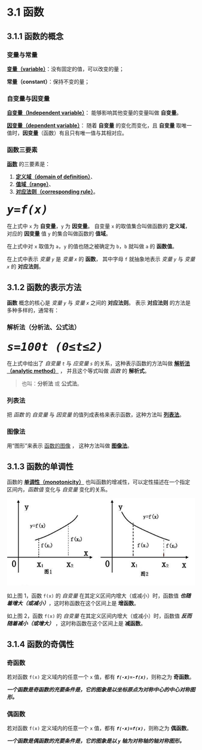 # 3.1 函数

## 3.1.1 函数的概念

### 变量与常量

[**变量（variable）**](https://baike.baidu.com/item/%E5%8F%98%E9%87%8F/5271)：没有固定的值，可以改变的量；

**常量（constant）**：保持不变的量；

### 自变量与因变量

[**自变量（Independent variable）**](https://baike.baidu.com/item/%E8%87%AA%E5%8F%98%E9%87%8F)：
能够影响其他变量的变量叫做 **自变量**。

[**因变量（dependent variable）**](https://baike.baidu.com/item/%E5%9B%A0%E5%8F%98%E9%87%8F/5872908)：
随着 **自变量** 的变化而变化，且 **自变量** 取唯一值时，**因变量**（函数）有且只有唯一值与其相对应。

### 函数三要素

[**函数**](https://baike.baidu.com/item/%E5%87%BD%E6%95%B0/301912) 的三要素是：

1. [**定义域（domain of definition）**](https://baike.baidu.com/item/%E5%AE%9A%E4%B9%89%E5%9F%9F/7879679)、
2. [**值域（range）**](https://baike.baidu.com/item/%E5%80%BC%E5%9F%9F/9707225)、
3. [**对应法则（corresponding rule）**](https://baike.baidu.com/item/%E5%AF%B9%E5%BA%94%E6%B3%95%E5%88%99/6450621)。

<span style="font-size: 36px;">***`y=f(x)`***</span>

在上式中 `x` 为 **自变量**，`y` 为 **因变量**。
自变量 `x` 的取值集合叫做函数的 **定义域**， 对应的 **因变量** 值 `y` 的集合叫做函数的 **值域**。

在上式中对 `x` 取值为 `a`，`y` 的值也随之被确定为 `b`，`b` 就叫做 `a` 的 **函数值**。

在上式中表示 *变量 `y`* 是 *变量 `x`* 的 **函数**，
其中字母 `f` 就抽象地表示 *变量 `y`* 与 *变量 `x`* 的 **对应法则**。

## 3.1.2 函数的表示方法

**函数** 概念的核心是 *变量 `y`* 与 *变量 `x`* 之间的 **对应法则**。
表示 **对应法则** 的方法是多种多样的，通常有：

### 解析法（分析法、公式法）

<span style="font-size: 36px;">***`s=100t (0≤t≤2)`***</span>

在上式中给出了 *自变量 `t`* 与 *应变量 `s`* 的关系，这种表示函数的方法叫做 [**解析法（analytic method）**](https://baike.baidu.com/item/%E8%A7%A3%E6%9E%90%E6%B3%95/650935) ，
并且这个等式叫做 *函数* 的 **解析式**。

> 也叫：**分析法** 或 **公式法**。

### 列表法

把 *函数* 的 *自变量* 与 *因变量* 的值列成表格来表示函数，这种方法叫
[**列表法**](https://baike.baidu.com/item/%E5%88%97%E8%A1%A8%E6%B3%95/12666394)。

### 图像法

用“图形”来表示 [函数的图像](https://baike.baidu.com/item/%E5%87%BD%E6%95%B0%E5%9B%BE%E5%83%8F/514135) ，
这种方法叫做 [**图像法**](https://baike.baidu.com/item/%E5%9B%BE%E8%B1%A1%E6%B3%95/3911543)。

## 3.1.3 函数的单调性

函数的 [**单调性（monotonicity）**](https://baike.baidu.com/item/%E5%8D%95%E8%B0%83%E6%80%A7/6194133)
也叫函数的增减性，可以定性描述在一个指定区间内，*函数值* 变化与 *自变量* 变化的关系。

![](./img/增函数与减函数.jpg)

如上图 1，函数 `f(x)` 的 *自变量* 在其定义区间内增大（或减小）时，函数值 ***也随着增大（或减小）***，这时称函数在这个区间上是 **增函数**。

如上图 2，函数 `f(x)` 的 *自变量* 在其定义区间内增大（或减小）时，函数值 ***反而随着减小（或增大）*** ，这时称函数在这个区间上是 **减函数**。

## 3.1.4 函数的奇偶性

### 奇函数

若对函数 `f(x)` 定义域内的任意一个 `x` 值，都有 ***`f(-x)=-f(x)`***，则称之为 **奇函数**。

***一个函数是奇函数的充要条件是，它的图象是以坐标原点为对称中心的中心对称图形。***

### 偶函数

若对函数 `f(x)` 定义域内的任意一个 `x` 值，都有 ***`f(-x)=f(x)`***，则称之为 **偶函数**。

***一个函数是偶函数的充要条件是，它的图象是以 `y` 轴为对称轴的轴对称图形。***
